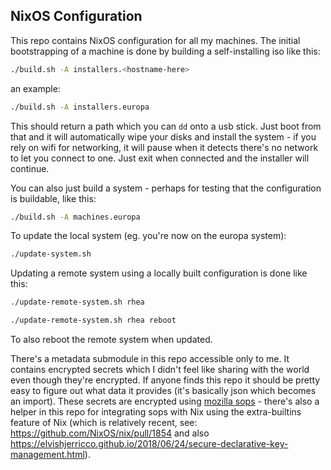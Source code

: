 ## NixOS Configuration

This repo contains NixOS configuration for all my machines. The initial bootstrapping of a machine is done by building a self-installing iso like this:

```sh
./build.sh -A installers.<hostname-here>
```

an example:

```sh
./build.sh -A installers.europa
```

This should return a path which you can `dd` onto a usb stick. Just boot from that and it will automatically wipe your disks and install the system - if you rely on wifi for networking, it will pause when it detects there's no network to let you connect to one. Just exit when connected and the installer will continue.

You can also just build a system - perhaps for testing that the configuration is buildable, like this:

```sh
./build.sh -A machines.europa
```

To update the local system (eg. you're now on the europa system):

```sh
./update-system.sh
```

Updating a remote system using a locally built configuration is done like this:

```sh
./update-remote-system.sh rhea
```

```sh
./update-remote-system.sh rhea reboot
```
To also reboot the remote system when updated.


There's a metadata submodule in this repo accessible only to me. It contains encrypted secrets which I didn't feel like sharing with the world even though they're encrypted. If anyone finds this repo it should be pretty easy to figure out what data it provides (it's basically json which becomes an import). These secrets are encrypted using [mozilla sops](https://github.com/mozilla/sops) - there's also a helper in this repo for integrating sops with Nix using the extra-builtins feature of Nix (which is relatively recent, see: https://github.com/NixOS/nix/pull/1854 and also https://elvishjerricco.github.io/2018/06/24/secure-declarative-key-management.html).